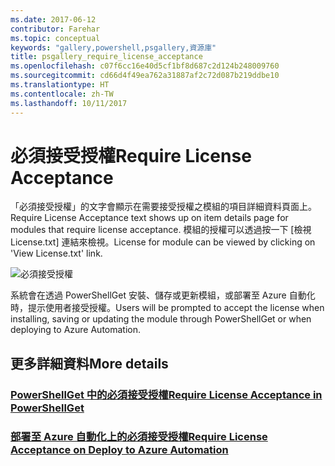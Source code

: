 ```yaml
---
ms.date: 2017-06-12
contributor: Farehar
ms.topic: conceptual
keywords: "gallery,powershell,psgallery,資源庫"
title: psgallery_require_license_acceptance
ms.openlocfilehash: c07f6cc16e40d5cf1bf8d687c2d124b248009760
ms.sourcegitcommit: cd66d4f49ea762a31887af2c72d087b219ddbe10
ms.translationtype: HT
ms.contentlocale: zh-TW
ms.lasthandoff: 10/11/2017
---
```

<a name="require-license-acceptance"></a><span data-ttu-id="a9cf7-103">必須接受授權</span><span class="sxs-lookup"><span data-stu-id="a9cf7-103">Require License Acceptance</span></span>
===========================

<span data-ttu-id="a9cf7-104">「必須接受授權」的文字會顯示在需要接受授權之模組的項目詳細資料頁面上。</span><span class="sxs-lookup"><span data-stu-id="a9cf7-104">Require License Acceptance text shows up on item details page for modules that require license acceptance.</span></span> <span data-ttu-id="a9cf7-105">模組的授權可以透過按一下 [檢視 License.txt] 連結來檢視。</span><span class="sxs-lookup"><span data-stu-id="a9cf7-105">License for module can be viewed by clicking on 'View License.txt' link.</span></span>

![必須接受授權](Images/RequireLicenseAcceptance.png)

<span data-ttu-id="a9cf7-107">系統會在透過 PowerShellGet 安裝、儲存或更新模組，或部署至 Azure 自動化時，提示使用者接受授權。</span><span class="sxs-lookup"><span data-stu-id="a9cf7-107">Users will be prompted to accept the license when installing, saving or updating the module through PowerShellGet or when deploying to Azure Automation.</span></span> 

## <a name="more-details"></a><span data-ttu-id="a9cf7-108">更多詳細資料</span><span class="sxs-lookup"><span data-stu-id="a9cf7-108">More details</span></span>
### <a name="require-license-acceptance-in-powershellgetpsgetmodulerequirelicenseacceptancemd"></a>[<span data-ttu-id="a9cf7-109">PowerShellGet 中的必須接受授權</span><span class="sxs-lookup"><span data-stu-id="a9cf7-109">Require License Acceptance in PowerShellGet</span></span>](../psget/module/RequireLicenseAcceptance.md)
### <a name="require-license-acceptance-on-deploy-to-azure-automationpsgallerydeploytoazureautomationrequirelicenseacceptancemd"></a>[<span data-ttu-id="a9cf7-110">部署至 Azure 自動化上的必須接受授權</span><span class="sxs-lookup"><span data-stu-id="a9cf7-110">Require License Acceptance on Deploy to Azure Automation</span></span>](psgallery_deploy_to_azure_automation_requireLicenseAcceptance.md)